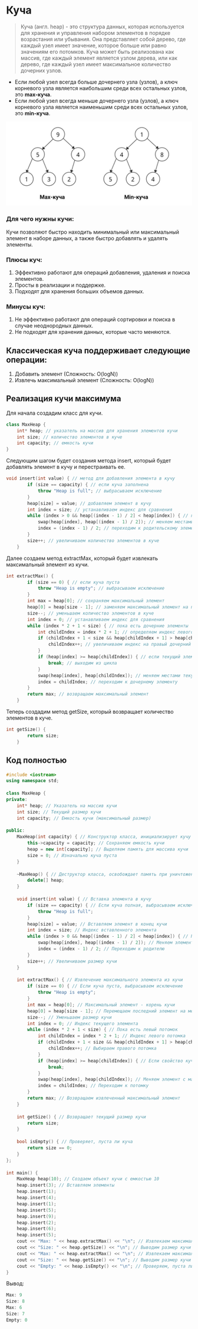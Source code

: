 # Куча
>Куча (англ. heap) - это структура данных, которая используется для хранения и управления набором элементов в порядке возрастания или убывания. Она представляет собой дерево, где каждый узел имеет значение, которое больше или равно значениям его потомков. Куча может быть реализована как массив, где каждый элемент является узлом дерева, или как дерево, где каждый узел имеет максимальное количество дочерних узлов.

* Если любой узел всегда больше дочернего узла (узлов), а ключ корневого узла является наибольшим среди всех остальных узлов, это __max-куча__.
* Если любой узел всегда меньше дочернего узла (узлов), а ключ корневого узла является наименьшим среди всех остальных узлов, это __min-куча__.

![куча](./heaps.jpg)
### Для чего нужны кучи:
Кучи позволяют быстро находить минимальный или максимальный элемент в наборе данных, а также быстро добавлять и удалять элементы. 
### Плюсы куч:
1. Эффективно работают для операций добавления, удаления и поиска элементов.
2. Просты в реализации и поддержке.
3. Подходят для хранения больших объемов данных.
### Минусы куч:
1. Не эффективно работают для операций сортировки и поиска в случае неоднородных данных.
2. Не подходят для хранения данных, которые часто меняются.
## Классическая куча поддерживает следующие операции:
1. Добавить элемент (Сложность: O(logN))
3. Извлечь максимальный элемент (Сложность: O(logN)) 
## Реализация кучи максимума
Для начала создадим класс для кучи.

```cpp
class MaxHeap {
    int* heap; // указатель на массив для хранения элементов кучи
    int size; // количество элементов в куче
    int capacity; // емкость кучи
}
```
Следующим шагом будет создания метода insert, который будет добавлять элемент в кучу и перестраивать ее.
```cpp
void insert(int value) { // метод для добавления элемента в кучу
        if (size == capacity) { // если куча заполнена
            throw "Heap is full"; // выбрасываем исключение
        }
        heap[size] = value; // добавляем элемент в кучу
        int index = size; // устанавливаем индекс для сравнения
        while (index > 0 && heap[(index - 1) / 2] < heap[index]) { // пока не достигнут корень кучи
            swap(heap[index], heap[(index - 1) / 2]); // меняем местами текущий элемент и его родительский элемент
            index = (index - 1) / 2; // переходим к родительскому элементу
        }
        size++; // увеличиваем количество элементов в куче
    }
```
Далее создаем метод extractMax, который будет извлекать максимальный элемент из кучи.

```cpp
int extractMax() { 
        if (size == 0) { // если куча пуста
            throw "Heap is empty"; // выбрасываем исключение
        }
        int max = heap[0]; // сохраняем максимальный элемент
        heap[0] = heap[size - 1]; // заменяем максимальный элемент на последний элемент в куче
        size--; // уменьшаем количество элементов в куче
        int index = 0; // устанавливаем индекс для сравнения
        while (index * 2 + 1 < size) { // пока есть дочерние элементы
            int childIndex = index * 2 + 1; // определяем индекс левого дочернего элемента
            if (childIndex + 1 < size && heap[childIndex + 1] > heap[childIndex]) { // если есть правый дочерний элемент и он больше левого
                childIndex++; // увеличиваем индекс на правый дочерний элемент
            }
            if (heap[index] >= heap[childIndex]) { // если текущий элемент больше или равен дочернему элементу
                break; // выходим из цикла
            }
            swap(heap[index], heap[childIndex]); // меняем местами текущий элемент и дочерний элемент
            index = childIndex; // переходим к дочернему элементу
        }
        return max; // возвращаем максимальный элемент
    }

```
Теперь создадим метод getSize, который возвращает количество  элементов в куче.
```cpp
int getSize() { 
        return size;
    }
```
## Код полностью

```cpp
#include <iostream>
using namespace std;

class MaxHeap {
private:
    int* heap; // Указатель на массив кучи
    int size; // Текущий размер кучи
    int capacity; // Емкость кучи (максимальный размер)

public:
    MaxHeap(int capacity) { // Конструктор класса, инициализирует кучу
        this->capacity = capacity; // Сохраняем емкость кучи
        heap = new int[capacity]; // Выделяем память для массива кучи
        size = 0; // Изначально куча пуста
    }

    ~MaxHeap() { // Деструктор класса, освобождает память при уничтожении объекта
        delete[] heap;
    }

    void insert(int value) { // Вставка элемента в кучу
        if (size == capacity) { // Если куча полная, выбрасываем исключение
            throw "Heap is full";
        }
        heap[size] = value; // Вставляем элемент в конец кучи
        int index = size; // Индекс вставленного элемента
        while (index > 0 && heap[(index - 1) / 2] < heap[index]) { // Пока не нарушается свойство кучи
            swap(heap[index], heap[(index - 1) / 2]); // Меняем элемент с его родителем
            index = (index - 1) / 2; // Переходим к родителю
        }
        size++; // Увеличиваем размер кучи
    }

    int extractMax() { // Извлечение максимального элемента из кучи
        if (size == 0) { // Если куча пуста, выбрасываем исключение
            throw "Heap is empty";
        }
        int max = heap[0]; // Максимальный элемент - корень кучи
        heap[0] = heap[size - 1]; // Перемещаем последний элемент на место корня
        size--; // Уменьшаем размер кучи
        int index = 0; // Индекс текущего элемента
        while (index * 2 + 1 < size) { // Пока есть левый потомок
            int childIndex = index * 2 + 1; // Индекс левого потомка
            if (childIndex + 1 < size && heap[childIndex + 1] > heap[childIndex]) { // Если есть правый потомок и он больше левого
                childIndex++; // Выбираем правого потомка
            }
            if (heap[index] >= heap[childIndex]) { // Если свойство кучи не нарушается
                break;
            }
            swap(heap[index], heap[childIndex]); // Меняем элемент с максимальным потомком
            index = childIndex; // Переходим к потомку
        }
        return max; // Возвращаем извлеченный максимальный элемент
    }

    int getSize() { // Возвращает текущий размер кучи
        return size;
    }

    bool isEmpty() { // Проверяет, пуста ли куча
        return size == 0;
    }
};

int main() {
    MaxHeap heap(10); // Создаем объект кучи с емкостью 10
    heap.insert(3); // Вставляем элементы
    heap.insert(1);
    heap.insert(4);
    heap.insert(1);
    heap.insert(5);
    heap.insert(9);
    heap.insert(2);
    heap.insert(6);
    heap.insert(5);
    cout << "Max: " << heap.extractMax() << "\n"; // Извлекаем максимальный элемент
    cout << "Size: " << heap.getSize() << "\n"; // Выводим размер кучи
    cout << "Max: " << heap.extractMax() << "\n"; // Извлекаем максимальный элемент
    cout << "Size: " << heap.getSize() << "\n"; // Выводим размер кучи
    cout << "Empty: " << heap.isEmpty() << "\n"; // Проверяем, пуста ли куча
}

```
Вывод:

```cpp
Max: 9
Size: 8
Max: 6
Size: 7
Empty: 0

```
